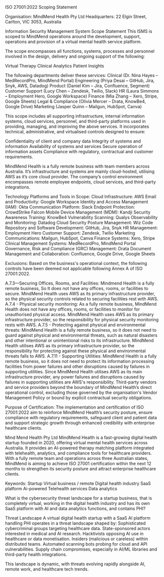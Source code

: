 ISO 27001:2022 Scoping Statement


Organisation: MindMend Health Pty Ltd
Headquarters: 22 Elgin Street, Carlton, VIC 3053, Australia

Information Security Management System Scope Statement
This ISMS is scoped to MindMend operations around the development, support, operations and provision of a virtual mental health service platform.

The scope encompasses all functions, systems, processes and personnel involved in the design, delivery and ongoing support of the following:

Virtual Therapy
Clinical Analytics
Patient Insights

The following departments deliver these services:
Clinical (Dr. Nina Hayes – MedRecordPro, MindMend Portal)
Engineering (Priya Desai – GitHub, Jira, Snyk, AWS, Datadog)
Product (Daniel Kim – Jira, Confluence, Segment)
Customer Support (Lucy Chen – Zendesk, Twilio, Slack)
HR (Laura Simmons – Employment Hero, Google Workspace)
Finance (Mia Zhang – Xero, Stripe, Google Sheets)
Legal & Compliance (Olivia Mercer – Drata, KnowBe4, Google Drive)
Marketing (Jasper Quinn – Mailgun, HubSpot, Canva)

This scope includes all supporting infrastructure, internal information systems, cloud services, personnel, and third-party platforms used in providing, managing, and improving the above services. It incorporates technical, administrative, and virtualised controls designed to ensure:

Confidentiality of client and company data
Integrity of systems and information
Availability of systems and services
Secure operation of information assets
Compliance with regulatory, contractual and customer requirements.

MindMend Health is a fully remote business with team members across Australia. It’s infrastructure and systems are mainly cloud-hosted, utilising AWS as it’s core cloud provider. The company’s control environment encompasses remote employee endpoints, cloud services, and third-party integrations.

Technology Platforms and Tools in Scope:
Cloud Infrastructure: AWS
Email and Productivity: Google Workspace
Identity and Access Management (IAM): Okta
Communication Platform: Slack
Endpoint Protection: CrowdStrike Falcon
Mobile Device Management (MDM): Kandji
Security Awareness Training: KnowBe4
Vulnerability Scanning: Qualys
Observability and Monitoring: Datadog
Cloud Security Posture Management: Wiz
Code Repository and Software Development: GitHub, Jira, Snyk
HR Management: Employment Hero
Customer Support: Zendesk, Twilio
Marketing Communications: Mailgun, HubSpot, Canva
Finance Systems: Xero, Stripe
Clinical Management Systems: MedRecordPro, MindMend Portal
Governance, Risk and Compliance (GRC) Management: Drata
Document Management and Collaboration: Confluence, Google Drive, Google Sheets

Exclusions:
Based on the business's operational context, the following controls have been deemed not applicable following Annex A of ISO 27001:2022.

A.7.3—Securing Offices, Rooms, and Facilities: Mindmend Health is a fully remote business, So It does not have any offices, rooms, or facilities to secure. MindMend Health uses AWS as its primary infrastructure provider, so the physical security controls related to securing facilities rest with AWS.
A.7.4 - Physical security monitoring: As a fully remote business, MindMend Health does not have any offices, rooms, or facilities to monitor for unauthorised physical access. MindMend Health uses AWS as its primary infrastructure provider, so the responsibility for physical security monitoring rests with AWS.
A.7.5 - Protecting against physical and environmental threats: MindMend Health is a fully remote business, so it does not need to guard against physical and environmental threats, such as natural disasters and other intentional or unintentional risks to its infrastructure. MindMend Health utilises AWS as its primary infrastructure provider, so the responsibility for protecting against these physical and environmental threats falls to AWS.
A.7.11 - Supporting Utilities: MindMend Health is a fully remote business, so it does not need to protect its information processing facilities from power failures and other disruptions caused by failures in supporting utilities. Since MindMend Health utilises AWS as its main infrastructure provider, any power failures and disruptions caused by failures in supporting utilities are AWS's responsibility.
Third-party vendors and service providers beyond the boundary of MindMend Health’s direct operational control, excluding those governed by the organisation's Vendor Management Policy or bound by explicit contractual security obligations.

Purpose of Certification:
The implementation and certification of ISO 27001:2022 aim to reinforce MindMend Health’s security posture, ensure compliance with regulatory requirements, safeguard client and patient data and support strategic growth through enhanced credibility with enterprise healthcare clients.


Mind Mend Health Pty Ltd
MindMend Health is a fast-growing digital health startup founded in 2020, offering virtual mental health services across Australia. It provides an AI-powered therapy matching platform integrated with telehealth, analytics, and compliance tools for healthcare providers. With a fully remote team and operations across three Australian states, MindMend is aiming to achieve ISO 27001 certification within the next 12 months to strengthen its security posture and attract enterprise healthcare clients.


Keywords:
Startup
Virtual business / remote
Digital health industry
SaaS platform
Ai-powered
Telehealth services
Data analytics

What is the cybersecurity threat landscape for a startup business, that is completely virtual, working in the digital health industry and has its own SaaS platform with AI and data analytics functions, and contains PHI?

Threat Landscape
A virtual digital health startup with a SaaS AI platform handling PHI operates in a threat landscape shaped by:
Sophisticated cybercriminal groups targeting healthcare data.
State-sponsored actors interested in medical and AI research.
Hacktivists opposing AI use in healthcare or data monetisation.
Insiders (malicious or careless) within distributed teams.
Automated scanning bots probing for cloud and API vulnerabilities.
Supply chain compromises, especially in AI/ML libraries and third-party health integrations.


This landscape is dynamic, with threats evolving rapidly alongside AI, remote work, and healthcare tech trends.





